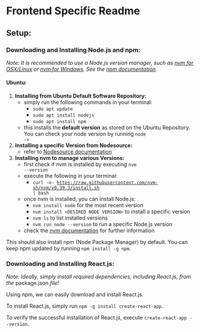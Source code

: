 # Frontend Specific Readme

## Setup:

### Downloading and Installing Node.js and npm:

_Note: It is recommended to use a Node.js version manager, such as [nvm for OSX/Linux](https://github.com/nvm-sh/nvm) or [nvm for Windows](https://github.com/coreybutler/nvm-windows). See the [npm documentation](https://docs.npmjs.com/downloading-and-installing-node-js-and-npm)._

#### __Ubuntu__:

1. __Installing from Ubuntu Default Software Repository:__
    * simply run the following commands in your terminal:
        * <code>sudo apt update</code>
        * <code>sudo apt install nodejs</code> 
        * <code>sudo apt install npm</code> 
    * this installs the __default version__ as stored on the Ubuntu Repository. You can check your node version by running <code>node -v</code>
2. __Installing a specific Version from Nodesource:__
    * refer to [Nodesource documentation](https://github.com/nodesource/distributions#installation-instructions)
3. __Installing nvm to manage various Versions:__
    * first check if nvm is installed by executing <code>nvm --version</code>
    * execute the following in your terminal:
        * <code>curl -o- https://raw.githubusercontent.com/nvm-sh/nvm/v0.39.3/install.sh | bash</code>
    * once nvm is installed, you can install Node.js:
        * <code>nvm install node</code> for the most recent version
        * <code>nvm install \<DESIRED NODE VERSION></code> to install a specific version
        * <code>nvm ls</code> to list installed versions
        * <code>nvm run node --version</code> to run a specific Node.js version
    * check the [nvm documentation](https://github.com/nvm-sh/nvm#installing-and-updating) for further information

This should also install npm (Node Package Manager) by default. You can keep npm updated by running <code>npm install -g npm</code>.

### Downloading and Installing React.js:

_Note: Ideally, simply install required dependencies, including React.js, from the_ package.json _file!_

Using npm, we can easily download and install React.js. 

To install React.js, simply run `npm -g install create-react-app`.

To verify the successful installation of React.js, execute `create-react-app --version`.